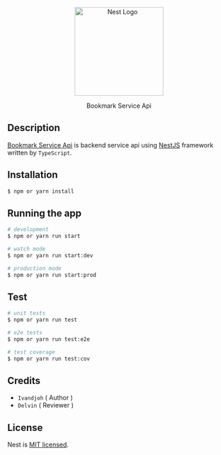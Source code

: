 <p align="center">
  <a href="http://nestjs.com/" target="blank"><img src="https://nestjs.com/img/logo-small.svg" width="200" alt="Nest Logo" /></a>
</p>

[circleci-image]: https://img.shields.io/circleci/build/github/nestjs/nest/master?token=abc123def456
[circleci-url]: https://circleci.com/gh/nestjs/nest

  <p align="center">Bookmark Service Api</p>

## Description

[Bookmark Service Api](https://github.com/ivandi1980/bookmark-service-api) is backend service api using [NestJS](https://nestjs.com/) framework written by `TypeScript`.

## Installation

```bash
$ npm or yarn install
```

## Running the app

```bash
# development
$ npm or yarn run start

# watch mode
$ npm or yarn run start:dev

# production mode
$ npm or yarn run start:prod
```

## Test

```bash
# unit tests
$ npm or yarn run test

# e2e tests
$ npm or yarn run test:e2e

# test coverage
$ npm or yarn run test:cov
```

## Credits

- `Ivandjoh` ( Author )
- `Delvin` ( Reviewer )

## License

Nest is [MIT licensed](LICENSE).
